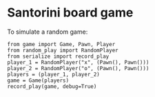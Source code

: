 # Santorini board game

To simulate a random game:

    from game import Game, Pawn, Player
    from random_play import RandomPlayer
    from serialize import record_play
    player_1 = RandomPlayer("x", (Pawn(), Pawn()))
    player_2 = RandomPlayer("o", (Pawn(), Pawn()))
    players = (player_1, player_2)
    game = Game(players)
    record_play(game, debug=True)
